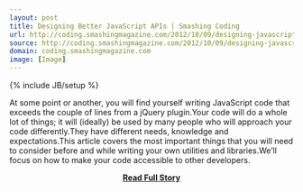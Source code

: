 ```yaml
---
layout: post
title: Designing Better JavaScript APIs | Smashing Coding
url: http://coding.smashingmagazine.com/2012/10/09/designing-javascript-apis-usability/
source: http://coding.smashingmagazine.com/2012/10/09/designing-javascript-apis-usability/
domain: coding.smashingmagazine.com
image: [Image]
---
```

{% include JB/setup %}<p>At some point or another, you will find yourself writing JavaScript code that exceeds the couple of lines from a jQuery plugin.Your code will do a whole lot of things; it will (ideally) be used by many people who will approach your code differently.They have different needs, knowledge and expectations.This article covers the most important things that you will need to consider before and while writing your own utilities and libraries.We’ll focus on how to make your code accessible to other developers.</p>
<center><p><a href="http://coding.smashingmagazine.com/2012/10/09/designing-javascript-apis-usability/" style='padding:25px; font-sze:18px; font-weight: bold;'>Read Full Story</a></p></center>
